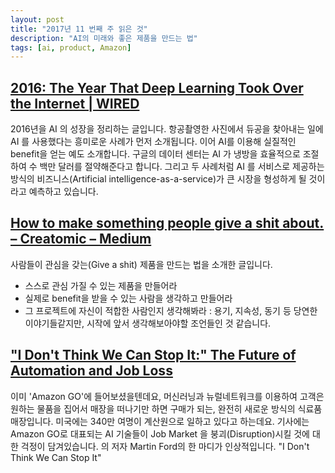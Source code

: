 ```yaml
---
layout: post
title: "2017년 11 번째 주 읽은 것"
description: "AI의 미래와 좋은 제품을 만드는 법"
tags: [ai, product, Amazon]
---
```


## [2016: The Year That Deep Learning Took Over the Internet | WIRED](https://www.wired.com/2016/12/2016-year-deep-learning-took-internet/?utm_campaign=Machine%2BLearning%2BWeekly&utm_medium=email&utm_source=Machine_Learning_Weekly_9)

2016년을 AI 의 성장을 정리하는 글입니다. 항공촬영한 사진에서 듀공을 찾아내는 일에 AI 를 사용했다는 흥미로운 사례가 먼저 소개됩니다. 이어 AI를 이용해 실질적인 benefit을 얻는 예도 소개합니다. 구글의 데이터 센터는 AI 가 냉방을 효율적으로 조절하여 수 백만 달러를 절약해준다고 합니다. 그리고 두 사례처럼 AI 를 서비스로 제공하는 방식의 비즈니스(Artificial intelligence-as-a-service)가 큰 시장을 형성하게 될 것이라고 예측하고 있습니다.


## [How to make something people give a shit about. – Creatomic – Medium](https://medium.com/hi-my-name-is-jon/how-to-make-something-people-give-a-shit-about-c8db7d50a47a#.q8jx80s8y)

사람들이 관심을 갖는(Give a shit) 제품을 만드는 법을 소개한 글입니다.
- 스스로 관심 가질 수 있는 제품을 만들어라
- 실제로 benefit을 받을 수 있는 사람을 생각하고 만들어라
- 그 프로젝트에 자신이 적합한 사람인지 생각해봐라 : 용기, 지속성, 동기 등
당연한 이야기들같지만, 시작에 앞서 생각해보아야할 조언들인 것 같습니다.

## ["I Don't Think We Can Stop It:" The Future of Automation and Job Loss](https://futurism.com/i-dont-think-we-can-stop-it-the-future-of-automation-and-job-loss/)

이미 'Amazon GO'에 들어보셨을텐데요, 머신러닝과 뉴럴네트워크를 이용하여 고객은 원하는 물품을 집어서 매장을 떠나기만 하면 구매가 되는, 완전히 새로운 방식의 식료품 매장입니다. 미국에는 340만 여명이 계산원으로 일하고 있다고 하는데요. 기사에는 Amazon GO로 대표되는 AI 기술들이 Job Market 을 붕괴(Disruption)시킬 것에 대한 걱정이 담겨있습니다. <Rise of the Robots>의 저자 Martin Ford의 한 마디가 인상적입니다. "I Don't Think We Can Stop It"
